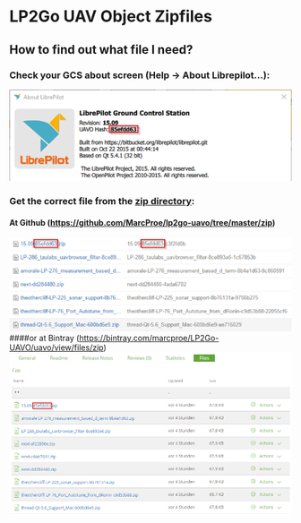 # LP2Go UAV Object Zipfiles

## How to find out what file I need?
### Check your GCS about screen (Help -> About Librepilot...):
![About Screen](https://raw.githubusercontent.com/MarcProe/lp2go-uavo/master/wiki/about.png)

### Get the correct file from the [zip directory](https://github.com/MarcProe/lp2go-uavo/tree/master/zip):
#### At Github (https://github.com/MarcProe/lp2go-uavo/tree/master/zip)
![Github](https://raw.githubusercontent.com/MarcProe/lp2go-uavo/master/wiki/file.png)
####or at Bintray (https://bintray.com/marcproe/LP2Go-UAVO/uavo/view/files/zip)
![Bintray](https://raw.githubusercontent.com/MarcProe/lp2go-uavo/master/wiki/bintray.png)
